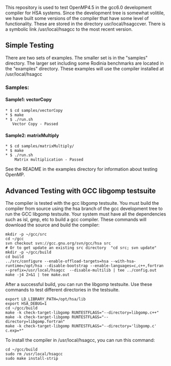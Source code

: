 
This repository is used to test OpenMP4.5 in the gcc6.0 development compiler for HSA systems.
Since the development tree is somewhat volitile, we have built some versions of the compiler 
that have some level of functionality.   These are stored in the directory usr/local/hsagccver.
There is a symbolic link /usr/local/hsagcc to the most recent version. 

## Simple Testing

There are two sets of examples.  The smaller set is in the "samples" directory.   The larger set including some Rodinia benchmarks are located in the "examples" directory.  These examples will use the compiler installed at /usr/local/hsagcc

### Samples: 

#### Sample1: vectorCopy
```
* $ cd samples/vectorCopy
* $ make
* $ ./run.sh
   Vector Copy - Passed
```

#### Sample2: matrixMultiply
```
* $ cd samples/matrixMultiply/
* $ make
* $ ./run.sh
    Matrix multiplication - Passed
```
 
See the README in the examples directory for information about testing OpenMP.

## Advanced Testing with GCC libgomp testsuite

The compiler is tested with the gcc libgomp testsuite.  You must build the compiler from source using the hsa branch of the gcc development tree to run the GCC libgomp testsuite. Your system must have all the dependencies such as isl, gmp, etc to build a gcc compiler. These commands will download the source and build the compiler:

```
mkdir -p ~/gcc/src
cd ~/gcc
svn checkout svn://gcc.gnu.org/svn/gcc/hsa src
# Or to get update an existing src directory  "cd src; svn update"
mkdir -p ~/gcc/build
cd build
../src/configure --enable-offload-targets=hsa --with-hsa-runtime=/opt/hsa --disable-bootstrap --enable-languages=c,c++,fortran --prefix=/usr/local/hsagcc  --disable-multilib | tee ../config.out
make -j4 2>&1 | tee make.out
```

After a successful build, you can run the libgomp testsuite.
Use these commands to test different directories in the testsuite. 

```
export LD_LIBRARY_PATH=/opt/hsa/lib
export HSA_DEBUG=1
cd ~/gcc/build
make -k check-target-libgomp RUNTESTFLAGS="--directory=libgomp.c++"
make -k check-target-libgomp RUNTESTFLAGS="--directory=libgomp.fortran"
make -k check-target-libgomp RUNTESTFLAGS="--directory='libgomp.c' c.exp=*" 
```

To install the compiler in /usr/local/hsagcc, you can run this command:

```
cd ~/gcc/build
sudo rm /usr/local/hsagcc
sudo make install-strip
```

